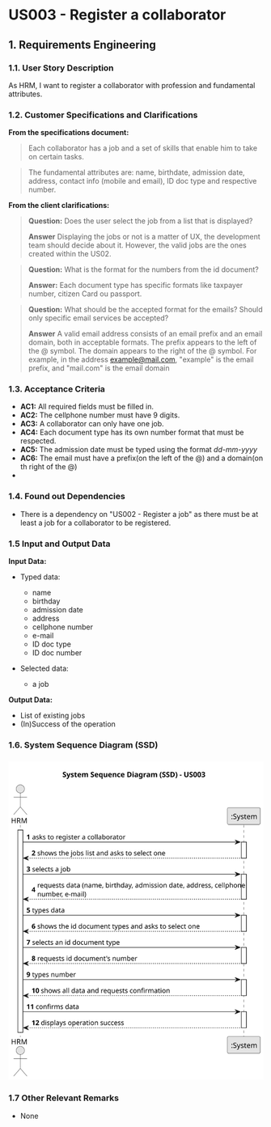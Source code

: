 # US003 - Register a collaborator


## 1. Requirements Engineering

### 1.1. User Story Description
As  HRM, I want    to register a collaborator with profession and fundamental attributes.

### 1.2. Customer Specifications and Clarifications 

**From the specifications document:**

>	Each collaborator has a job and a set of skills that enable him to take on certain tasks.

>	The fundamental attributes are: name, birthdate, admission date, address, contact info (mobile and
email), ID doc type and respective number. 

**From the client clarifications:**

> **Question:** Does the user select the job from a list that is displayed?
> 
> **Answer** Displaying the jobs or not is a matter of UX, the development team should decide about it. However, the valid jobs are the ones created within the US02.

> **Question:** What is the format for the numbers from the id document?
> 
> **Answer:** Each document type has specific formats like taxpayer number, citizen Card ou passport.

> **Question:** What should be the accepted format for the emails? Should only specific email services be accepted?
>
> **Answer** A valid email address consists of an email prefix and an email domain, both in acceptable formats.
The prefix appears to the left of the @ symbol. The domain appears to the right of the @ symbol.
For example, in the address example@mail.com, "example" is the email prefix, and "mail.com" is the email domain


### 1.3. Acceptance Criteria

* **AC1:** All required fields must be filled in.
* **AC2:** The cellphone number must have 9 digits.
* **AC3:** A collaborator can only have one job.
* **AC4:** Each document type has its own number format that must be respected.
* **AC5:** The admission date must be typed using the format _dd-mm-yyyy_
* **AC6:** The email must have a prefix(on the left of the @) and a domain(on th right of the @)
* 
### 1.4. Found out Dependencies

* There is a dependency on "US002 - Register a job" as there must be at least a job for a collaborator to be registered.

### 1.5 Input and Output Data

**Input Data:**

* Typed data:
    * name
    * birthday 
    * admission date
    * address
    * cellphone number
    * e-mail
    * ID doc type
    * ID doc number
	

* Selected data:
    * a job

**Output Data:**

* List of existing jobs
* (In)Success of the operation

### 1.6. System Sequence Diagram (SSD)
 
###

![System Sequence Diagram - Alternative One](svg/us003-system-sequence-diagram.svg)


### 1.7 Other Relevant Remarks

* None